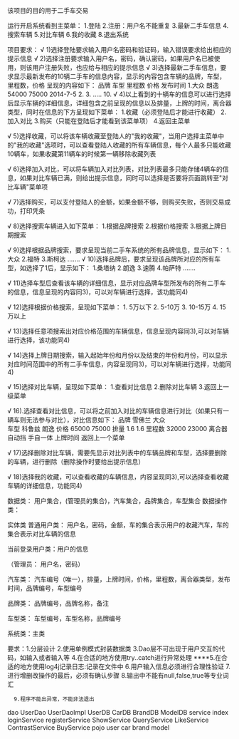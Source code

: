 该项目的目的用于二手车交易

运行开启系统看到主菜单：
1.登陆
2.注册：用户名不能重复
3.最新二手车信息
4.搜索车辆
5.对比车辆
6.我的收藏
8.退出系统

项目要求：
√  1)选择登陆要求输入用户名密码和验证码，输入错误要求给出相应的提示信息
√  2)选择注册要求输入用户名，密码，确认密码，如果用户名已被使用，则该用户注册失败，也应给与相应的提示信息
√  3)选择最新二手车信息，要求显示最新发布的10辆二手车的信息内容，显示的内容包含车辆的品牌，车型，里程数，价格
    呈现的内容如下：
      品牌   车型   里程数  价格   发布时间
    1.大众   朗逸   54000   75000  2014-7-5
    2.
    3.
    .....
    10.
√  4)以上看到的十辆车的信息可以进行选择后显示车辆的详细信息，详细包含之前呈现的信息以及排量，上牌的时间，离合器类型，同时在信息的下方呈现如下菜单：
    1.收藏（必须登陆后才能进行收藏）
    2.加入对比
    3.购买（只能在登陆后才能看到该菜单项）
    4.返回主菜单

√  5)选择收藏，可以将该车辆收藏至登陆人的"我的收藏"，当用户选择主菜单中的"我的收藏"选项时，可以查看登陆人收藏的所有车辆信息，每个人最多只能收藏10辆车，如果收藏第11辆车的时候第一辆移除收藏列表

√  6)选择加入对比，可以将车辆加入对比列表，对比列表最多只能存储4辆车的信息，如果对比车辆已满，则给出提示信息，同时可以选择是否要将页面跳转至"对比车辆"菜单项

√  7)选择购买，可以支付登陆人的金额，如果金额不够，则购买失败，否则交易成功，打印凭条

√  8)选择搜索车辆进入如下菜单：
    1.根据品牌搜索
    2.根据价格搜索
    3.根据上牌日期搜索

√  9)选择根据品牌搜索，要求呈现当前二手车系统的所有品牌信息，显示如下：
    1.大众
    2.福特
    3.斯柯达
    .......
√  10)选择品牌后，要求呈现该品牌所对应的所有车型，如选择了1后，显示如下：
    1.桑塔纳
    2.朗逸
    3.速腾
    4.帕萨特
    .......

√  11)选择车型后查看该车辆的详细信息，显示对应品牌车型所发布的所有二手车的信息，信息呈现的内容同3)，可以对车辆进行选择，该功能同4)

√  12)选择根据价格搜索，呈现如下菜单：
    1. 5万以下
    2. 5-10万
    3. 10-15万
    4. 15万以上

√  13)选择任意项搜索出对应价格范围的车辆信息，信息呈现内容同3),可以对车辆进行选择，该功能同4)

√  14)选择上牌日期搜索，输入起始年份和月份以及结束的年份和月份，可以显示对应时间范围中的所有二手车信息，内容呈现同3)，可以对车辆进行选择，功能同4)

√  15)选择对比车辆，呈现如下菜单：
    1.查看对比信息
    2.删除对比车辆
    3.返回上一级菜单

√  16).选择查看对比信息，可以将之前加入对比的车辆信息进行对比（如果只有一辆车则无法参与对比），对比信息如下：
    品牌    雪佛兰    大众       
    车型    科鲁兹    朗逸
    价格    65000     75000
    排量    1.6       1.6
    里程数  32000     23000
    离合器  自动挡    手自一体
    上牌时间
    返回上一个菜单

√  17)选择删除对比车辆，需要先显示对比列表中的车辆品牌和车型，选择要删除的车辆，进行删除（删除操作时要给出提示信息）

√  18)选择我的收藏，可以查看收藏的车辆信息，内容呈现同3),可以选择查看收藏车辆的详细信息，功能同4)


数据类：
用户集合，(管理员的集合)，汽车集合，品牌集合，车型集合
数据操作类：


实体类
普通用户类：
用户名，密码，金额，车的集合表示用户的收藏汽车，车的集合表示对比车辆的信息

当前登录用户类：用户的信息

（管理员：
用户名，密码）


汽车类：
汽车编号（唯一），排量，上牌时间，价格，里程数，离合器类型，发布时间，品牌编号，车型编号
	


品牌类：
品牌编号，品牌名称，备注 



车型类：
车型编号，车型名称，品牌编号



系统类：主类



要求：1.分层设计
      2.使用单例模式封装数据类
      3.Dao层不可出现于用户交互的代码，如输入或者输入等
      4.在合适的地方使用try..catch进行异常处理
      ****5.在合适的地方使用log4j记录日志:记录在文件中
      6.用户输入信息必须进行合理性验证
      7.进行增删改操作的最后，必须有确认步骤
      8.输出中不能有null,false,true等专业词汇 

      9.程序不能出异常，不能非法退出

dao
    UserDao
    UserDaoImpl
    UserDB
    CarDB 
    BrandDB
    ModelDB
service
    index
    loginService
    registerService
    ShowService
    QueryService
    LikeService
    ContrastService
    BuyService
pojo
    user
    car
    brand
    model